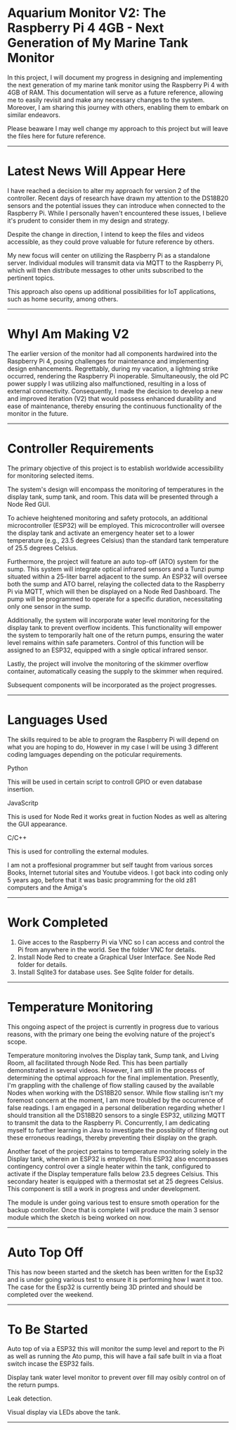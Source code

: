 #  Aquarium Monitor V2: The Raspberry Pi 4 4GB - Next Generation of My Marine Tank Monitor

In this project, I will document my progress in designing and implementing the next generation of my marine tank monitor using the Raspberry Pi 4 with 4GB of RAM. This documentation will serve as a future reference, allowing me to easily revisit and make any necessary changes to the system. Moreover, I am sharing this journey with others, enabling them to embark on similar endeavors.

Please beaware I may well change my approach to this project but will leave the files here for future reference.

 -----

 # Latest News Will Appear Here

I have reached a decision to alter my approach for version 2 of the controller. Recent days of research have drawn my attention to the DS18B20 sensors and the potential issues they can introduce when connected to the Raspberry Pi. While I personally haven't encountered these issues, I believe it's prudent to consider them in my design and strategy.

Despite the change in direction, I intend to keep the files and videos accessible, as they could prove valuable for future reference by others.

My new focus will center on utilizing the Raspberry Pi as a standalone server. Individual modules will transmit data via MQTT to the Raspberry Pi, which will then distribute messages to other units subscribed to the pertinent topics.

This approach also opens up additional possibilities for IoT applications, such as home security, among others.

 ------

 # WhyI Am Making V2

The earlier version of the monitor had all components hardwired into the Raspberry Pi 4, posing challenges for maintenance and implementing design enhancements. Regrettably, during my vacation, a lightning strike occurred, rendering the Raspberry Pi inoperable. Simultaneously, the old PC power supply I was utilizing also malfunctioned, resulting in a loss of external connectivity. Consequently, I made the decision to develop a new and improved iteration (V2) that would possess enhanced durability and ease of maintenance, thereby ensuring the continuous functionality of the monitor in the future.

 ------

 # Controller Requirements

The primary objective of this project is to establish worldwide accessibility for monitoring selected items.

The system's design will encompass the monitoring of temperatures in the display tank, sump tank, and room. This data will be presented through a Node Red GUI.

To achieve heightened monitoring and safety protocols, an additional microcontroller (ESP32) will be employed. This microcontroller will oversee the display tank and activate an emergency heater set to a lower temperature (e.g., 23.5 degrees Celsius) than the standard tank temperature of 25.5 degrees Celsius.

Furthermore, the project will feature an auto top-off (ATO) system for the sump. This system will integrate optical infrared sensors and a Tunzi pump situated within a 25-liter barrel adjacent to the sump. An ESP32 will oversee both the sump and ATO barrel, relaying the collected data to the Raspberry Pi via MQTT, which will then be displayed on a Node Red Dashboard. The pump will be programmed to operate for a specific duration, necessitating only one sensor in the sump.

Additionally, the system will incorporate water level monitoring for the display tank to prevent overflow incidents. This functionality will empower the system to temporarily halt one of the return pumps, ensuring the water level remains within safe parameters. Control of this function will be assigned to an ESP32, equipped with a single optical infrared sensor.

Lastly, the project will involve the monitoring of the skimmer overflow container, automatically ceasing the supply to the skimmer when required.

Subsequent components will be incorporated as the project progresses.

-----

# Languages Used 

 The skills required to be able to program the Raspberry Pi will depend on what you are hoping to do, However in my case I will be using 3 different coding lamguages depending on the poticular requirements.

 Python

 This will be used in certain script to controll GPIO or even database insertion.

 JavaScritp

 This is used for Node Red it works great in fuction Nodes as well as altering the GUI appearance.

 C/C++

 This is used for controlling the external modules.

 I am not a proffesional programmer but self taught from various sorces Books, Internet tutorial sites and Youtube videos. I got back into coding only 5 years ago, before that it was basic programming for the old z81 
 computers and the Amiga's

 ------
 
# Work Completed

   1. Give acces to the Raspberry Pi via VNC so I can access and control the Pi from anywhere in the world. See the folder VNC for details.
   2. Install Node Red to create a Graphical User Interface. See Node Red folder for details.
   3. Install Sqlite3 for database uses. See Sqlite folder for details.

----

# Temperature Monitoring

This ongoing aspect of the project is currently in progress due to various reasons, with the primary one being the evolving nature of the project's scope.

Temperature monitoring involves the Display tank, Sump tank, and Living Room, all facilitated through Node Red. This has been partially demonstrated in several videos. However, I am still in the process of determining the optimal approach for the final implementation. Presently, I'm grappling with the challenge of flow stalling caused by the available Nodes when working with the DS18B20 sensor. While flow stalling isn't my foremost concern at the moment, I am more troubled by the occurrence of false readings. I am engaged in a personal deliberation regarding whether I should transition all the DS18B20 sensors to a single ESP32, utilizing MQTT to transmit the data to the Raspberry Pi. Concurrently, I am dedicating myself to further learning in Java to investigate the possibility of filtering out these erroneous readings, thereby preventing their display on the graph.

Another facet of the project pertains to temperature monitoring solely in the Display tank, wherein an ESP32 is employed. This ESP32 also encompasses contingency control over a single heater within the tank, configured to activate if the Display temperature falls below 23.5 degrees Celsius. This secondary heater is equipped with a thermostat set at 25 degrees Celsius. This component is still a work in progress and under development.

The module is under going various test to ensure smoth operation for the backup controller. Once that is complete I will produce the main 3 sensor module which the sketch is being worked on now.

----

# Auto Top Off

This has now beeen started and the sketch has been written for the Esp32 and is under going various test to ensure it is performing how I want it too. The case for the Esp32 is currently being 3D printed and should be completed over the weekend.

----
# To Be Started

Auto top of via a ESP32 this will monitor the sump level and report to the Pi as well as running the Ato pump, this will have a fail safe built in via a float switch incase the ESP32 fails.

Display tank water level monitor to prevent over fill may osibly control on of the return pumps.

Leak detection.

Visual display via LEDs above the tank.

----



